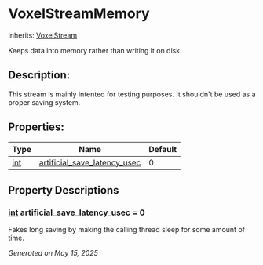 # VoxelStreamMemory

Inherits: [VoxelStream](VoxelStream.md)

Keeps data into memory rather than writing it on disk.

## Description:

This stream is mainly intented for testing purposes. It shouldn't be used as a proper saving system.

## Properties:


Type                                                                  | Name                                                             | Default
--------------------------------------------------------------------- | ---------------------------------------------------------------- | --------
[int](https://docs.godotengine.org/en/stable/classes/class_int.html)  | [artificial_save_latency_usec](#i_artificial_save_latency_usec)  | 0
<p></p>

## Property Descriptions

### [int](https://docs.godotengine.org/en/stable/classes/class_int.html)<span id="i_artificial_save_latency_usec"></span> **artificial_save_latency_usec** = 0

Fakes long saving by making the calling thread sleep for some amount of time.

_Generated on May 15, 2025_
